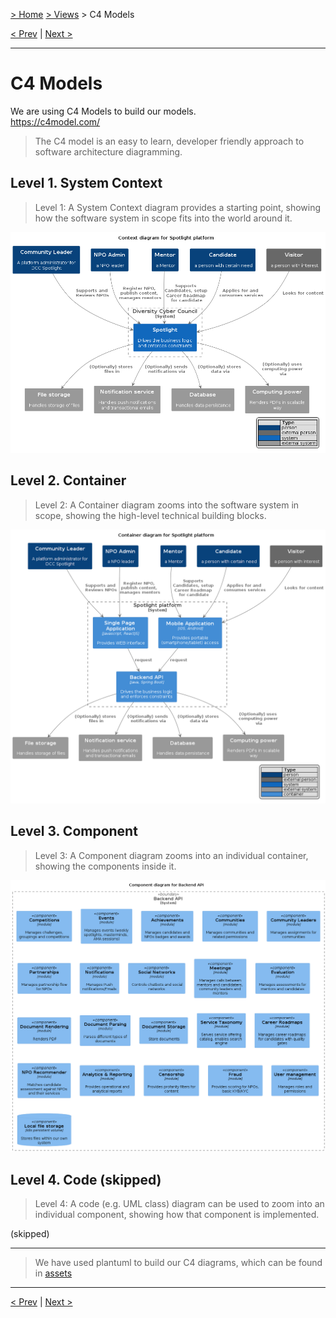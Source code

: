 [> Home](../../README.md) [> Views](../README.md) > C4 Models

[< Prev](../4.3.Scenarios/README.md)  |  [Next >](../README.md)

---

# C4 Models
We are using C4 Models to build our models.   
https://c4model.com/ 

> The C4 model is an easy to learn, developer friendly approach to software architecture diagramming.

## Level 1. System Context
> Level 1: A System Context diagram provides a starting point, showing how the software system in scope fits into the world around it.

<img src="../../assets/plantuml/context.png" alt="C4 System Context Diagram">

## Level 2. Container
> Level 2: A Container diagram zooms into the software system in scope, showing the high-level technical building blocks.

<img src="../../assets/plantuml/container.png" alt="C4 System Container Diagram">

## Level 3. Component
> Level 3: A Component diagram zooms into an individual container, showing the components inside it.

<img src="../../assets/plantuml/component.png" alt="C4 System Component Diagram">

## Level 4. Code (skipped)
> Level 4: A code (e.g. UML class) diagram can be used to zoom into an individual component, showing how that component is implemented.

(skipped)


___
> We have used plantuml to build our C4 diagrams, which can be found in [assets](../../assets/plantuml)
---

[< Prev](../4.3.Scenarios/README.md)  |  [Next >](../README.md)
